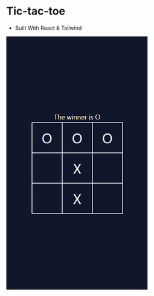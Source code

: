 # Tic-tac-toe

- Built With React & Tailwind

![Screenshot](https://github.com/Wuczek/tic-tac-toe/blob/main/screenshot.png)

